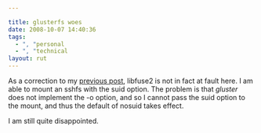 ```yaml
---

title: glusterfs woes
date: 2008-10-07 14:40:36
tags:
  - ", "personal
  - ", "technical
layout: rut
---
```


As a correction to my [previous post](http://www.schierer.org/~luke/log/20081001-2244/libfuse2-woes), libfuse2 is not in fact at fault here.  I am able to mount an sshfs with the suid option.  The problem is that *gluster* does not implement the -o option, and so I cannot pass the suid option to the mount, and thus the default of nosuid takes effect.

I am still quite disappointed. 

